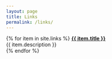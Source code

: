 ```yaml
---
layout: page
title: Links
permalink: /links/
---
```

{% for item in site.links %}
  <a href="{{ item.link }}"><b>{{ item.title }}</b></a><br/>
  {{ item.description }}
  <br/>
{% endfor %}